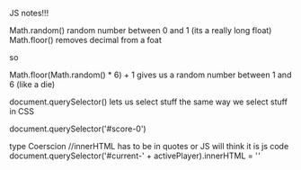 JS notes!!!

Math.random()      random number between 0 and 1 (its a really long float)
Math.floor()       removes decimal from a foat

so 

Math.floor(Math.random() * 6) + 1        gives us a random number between 1 and 6 (like a die)

document.querySelector()       lets us select stuff the same way we select stuff in CSS

document.querySelector('#score-0') 

type Coerscion
                                                          //innerHTML has to be in quotes or JS will think it is js code
document.querySelector('#current-' + activePlayer).innerHTML = '<em>'
